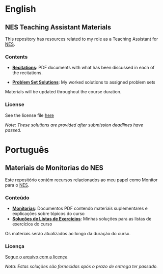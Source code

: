 # English

## NES Teaching Assistant Materials

This repository has resources related to my role as a Teaching Assistant for [NES](https://www.novoensinosuplementar.com/).

### Contents

- **[Recitations](https://github.com/arthurabello/nes_ta_stuff/tree/main/Recitations|Monitorias)**: PDF documents with what has been discussed in each of the recitations.

- **[Problem Set Solutions](https://github.com/arthurabello/nes_ta_stuff/tree/main/Problem_Sets_Solutions|Solu%C3%A7%C3%B5es_Listas)**: My worked solutions to assigned problem sets

Materials will be updated throughout the course duration.

### License

See the license file [here](https://github.com/arthurabello/nes_ta_stuff/blob/main/LICENSE)

*Note: These solutions are provided after submission deadlines have passed.*

# Português

## Materiais de Monitorias do NES

Este repositório contém recursos relacionados ao meu papel como Monitor para o [NES](https://www.novoensinosuplementar.com/).



### Conteúdo

- **[Monitorias](https://github.com/arthurabello/nes_ta_stuff/tree/main/Recitations|Monitorias)**: Documentos PDF contendo materiais suplementares e explicações sobre tópicos do curso
- **[Soluções de Listas de Exercícios](https://github.com/arthurabello/nes_ta_stuff/tree/main/Problem_Sets_Solutions|Solu%C3%A7%C3%B5es_Listas)**: Minhas soluções para as listas de exercícios do curso

Os materiais serão atualizados ao longo da duração do curso.

### Licença

[Segue o arquivo com a licença](https://github.com/arthurabello/nes_ta_stuff/blob/main/LICENSE)

*Nota: Estas soluções são fornecidas após o prazo de entrega ter passado.*
